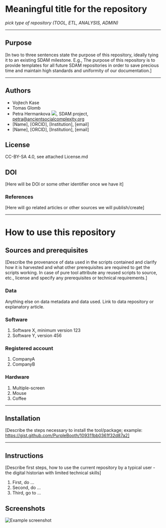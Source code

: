 # Meaningful title for the repository
*pick type of repository (TOOL, ETL, ANALYSIS, ADMIN)*

---

## Purpose
[In two to three sentences state the purpose of this repository, ideally tying it to an existing SDAM milestone. E.g., The purpose of this repository is to provide templates for all future SDAM repositories in order to save precious time and maintain high standards and uniformity of our documentation.]

---
## Authors
* Vojtech Kase
* Tomas Glomb
* Petra Hermankova [![](https://orcid.org/sites/default/files/images/orcid_16x16.png)](https://orcid.org/0000-0002-6349-0540), SDAM project, petra@ancientsocialcomplexity.org
* [Name], [ORCID], [Institution], [email]
* [Name], [ORCID], [Institution], [email]

## License
CC-BY-SA 4.0, see attached License.md

## DOI
[Here will be DOI or some other identifier once we have it]

### References
[Here will go related articles or other sources we will publish/create]

---
# How to use this repository

## Sources and prerequisites
[Describe the provenance of data used in the scripts contained and clarify how it is harvested and what other prerequisites are required to get the scripts working. In case of pure tool attribute any reused scripts to source, etc., license and specify any prerequisites or technical requirements.]

### Data
Anything else on data metadata and data used. Link to data repository or explanatory article. 

### Software
1. Software X, minimum version 123
1. Software Y, version 456

### Registered account
1. CompanyA
1. CompanyB

### Hardware
1. Multiple-screen
1. Mouse
1. Coffee

---
## Installation
[Describe the steps necessary to install the tool/package; example: https://gist.github.com/PurpleBooth/109311bb0361f32d87a2]

---
## Instructions 
[Describe first steps, how to use the current repository by a typical user - the digital historian with limited technical skills]
1. First, do ...
1. Second, do ...
1. Third, go to ...


## Screenshots
![Example screenshot](./img/screenshot.png)




